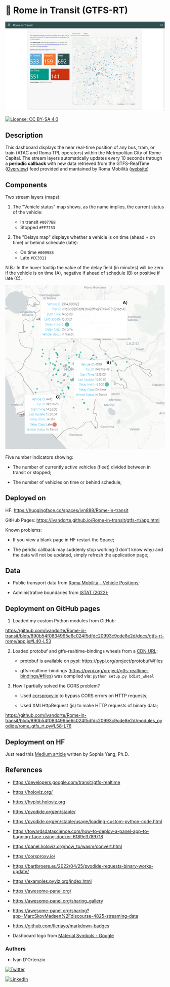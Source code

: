 # :trolleybus: Rome in Transit (GTFS-RT)

![img](https://raw.githubusercontent.com/ivandorte/Rome-in-transit/main/assets/dashboard.png)

[![License: CC BY-SA 4.0](https://img.shields.io/badge/License-CC%20BY--SA%204.0-lightgrey.svg)](https://creativecommons.org/licenses/by/4.0/)

## Description

This dashboard displays the near real-time position of any bus, tram, or train (ATAC and Roma TPL operators) within the Metropolitan City of Rome Capital. The stream layers automatically updates every 10 seconds through a **periodic callback** with new data retrieved from the GTFS-RealTime ([Overview](https://developers.google.com/transit/gtfs-realtime)) feed provided and mantained by Roma Mobilità ([website](https://romamobilita.it/))

## Components

Two stream layers (maps):

1. The "Vehicle status" map shows, as the name implies, the current status of the vehicle:
   - In transit `#0077BB`
   - Stopped `#EE7733`

2. The "Delays map" displays whether a vehicle is on time (ahead + on time) or behind schedule (late):
   - On time `#009988`
   - Late `#CC3311`

N.B.: In the hover tooltip the value of the delay field (in minutes) will be zero if the vehicle is on time (A), negative if ahead of schedule (B) or positive if late (C).

![img](https://raw.githubusercontent.com/ivandorte/Rome-in-transit/main/assets/delay.png)

Five number indicators showing:

- The number of currently active vehicles (fleet) divided between in transit or stopped;

- The number of vehicles on time or behind schedule;

## Deployed on

HF: https://huggingface.co/spaces/ivn888/Rome-in-transit

GitHub Pages: https://ivandorte.github.io/Rome-in-transit/gtfs-rt/app.html

Known problems:

- If you view a blank page in HF restart the Space;

- The peridic callback may suddenly stop working (I don't know why) and the data will not be updated, simply refresh the application page;

## Data 

- Public transport data from [Roma Mobilità - Vehicle Positions](https://romamobilita.it/it/tecnologie);

- Administrative boundaries from [ISTAT (2022)](https://www.istat.it/it/archivio/222527);

## Deployment on GitHub pages

1. Loaded my custom Python modules from GitHub:

https://github.com/ivandorte/Rome-in-transit/blob/890b54f0834995e6c024f5dfdc20993c9cde8e2d/docs/gtfs-rt-rome/app.js#L40-L53

2. Loaded protobuf and gtfs-realtime-bindings wheels from a [CDN URL](https://cdn.jsdelivr.net):

   - protobuf is available on pypi: https://pypi.org/project/protobuf/#files

   - gtfs-realtime-bindings (https://pypi.org/project/gtfs-realtime-bindings/#files) was compiled via: `python setup.py bdist_wheel`

3. How I partially solved the CORS problem?

   - Used [corsproxy.io](https://corsproxy.io/) to bypass CORS errors on HTTP requests;

   - Used XMLHttpRequest (js) to make HTTP requests of binary data;

https://github.com/ivandorte/Rome-in-transit/blob/890b54f0834995e6c024f5dfdc20993c9cde8e2d/modules_pyodide/rome_gtfs_rt.py#L58-L76

## Deployment on HF

Just read this [Medium article](https://towardsdatascience.com/how-to-deploy-a-panel-app-to-hugging-face-using-docker-6189e3789718) written by Sophia Yang, Ph.D.

## References

- https://developers.google.com/transit/gtfs-realtime

- https://holoviz.org/

- https://hvplot.holoviz.org

- https://pyodide.org/en/stable/

- https://pyodide.org/en/stable/usage/loading-custom-python-code.html

- https://towardsdatascience.com/how-to-deploy-a-panel-app-to-hugging-face-using-docker-6189e3789718

- https://panel.holoviz.org/how_to/wasm/convert.html

- https://corsproxy.io/

- https://bartbroere.eu/2022/04/25/pyodide-requests-binary-works-update/

- https://examples.pyviz.org/index.html

- https://awesome-panel.org/

- https://awesome-panel.org/sharing_gallery

- https://awesome-panel.org/sharing?app=MarcSkovMadsen%2Fdiscourse-4825-streaming-data

- https://github.com/Ileriayo/markdown-badges

- Dashboard logo from [Material Symbols - Google](https://fonts.google.com/icons)

### Authors

- Ivan D'Ortenzio

[![Twitter](https://img.shields.io/badge/Twitter-%231DA1F2.svg?style=for-the-badge&logo=Twitter&logoColor=white)](https://twitter.com/ivanziogeo)

[![LinkedIn](https://img.shields.io/badge/linkedin-%230077B5.svg?style=for-the-badge&logo=linkedin&logoColor=white)](https://www.linkedin.com/in/ivan-d-ortenzio/)
